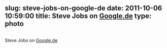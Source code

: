 slug: steve-jobs-on-google-de
date: 2011-10-06 10:59:00
title: Steve Jobs on [Google.de](http://www.google.de)
type: photo
---

<img src="{{@asset.url swerner/tumblr/2011-10-06-steve-jobs-on-google-de-416480769c.png}}" alt=""/>

Steve Jobs on [Google.de](http://www.google.de)
